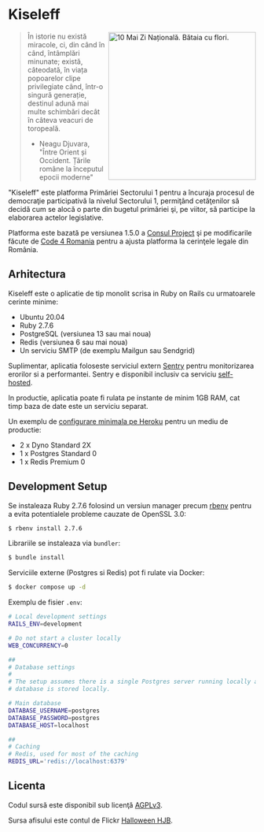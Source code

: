 # Kiseleff

[<img src="https://user-images.githubusercontent.com/256/179401403-b7f40279-849b-448b-b00d-2f1b0054c14f.jpg" alt="10 Mai Zi Națională. Bătaia cu flori." align="right" height="300px" />](https://www.flickr.com/photos/halloweenhjb/50894560957)

> În istorie nu există miracole, ci, din când în când, întâmplări minunate; 
> există, câteodată, în viața popoarelor clipe privilegiate când, într-o 
> singură generație, destinul adună mai multe schimbări decât în câteva 
> veacuri de toropeală.
>
> - Neagu Djuvara, "Între Orient și Occident. Țările române la începutul epocii moderne"

"Kiseleff" este platforma Primăriei Sectorului 1 pentru a încuraja procesul de 
democraţie participativă la nivelul Sectorului 1, permiţând cetăţenilor să 
decidă cum se alocă o parte din bugetul primăriei şi, pe viitor, să participe la
elaborarea actelor legislative.

Platforma este bazată pe versiunea 1.5.0 a 
[Consul Project](https://consulproject.org/en/) şi pe modificarile făcute de
[Code 4 Romania](https://github.com/code4romania/consul) pentru a ajusta
platforma la cerinţele legale din România.


## Arhitectura

Kiseleff este o aplicatie de tip monolit scrisa in Ruby on Rails cu urmatoarele 
cerinte minime:
* Ubuntu 20.04
* Ruby 2.7.6
* PostgreSQL (versiunea 13 sau mai noua)
* Redis (versiunea 6 sau mai noua)
* Un serviciu SMTP (de exemplu Mailgun sau Sendgrid)

Suplimentar, aplicatia foloseste serviciul extern [Sentry](https://sentry.io/)
pentru monitorizarea erorilor si a performantei. Sentry e disponibil inclusiv 
ca serviciu [self-hosted](https://develop.sentry.dev/self-hosted/).

In productie, aplicatia poate fi rulata pe instante de minim 1GB RAM, cat timp
baza de date este un serviciu separat.

Un exemplu de [configurare minimala pe Heroku](https://www.heroku.com/pricing)
pentru un mediu de productie:
* 2 x Dyno Standard 2X
* 1 x Postgres Standard 0
* 1 x Redis Premium 0


## Development Setup

Se instaleaza Ruby 2.7.6 folosind un versiun manager precum 
[rbenv](https://github.com/rbenv/rbenv) pentru a evita potentialele probleme 
cauzate de OpenSSL 3.0:

```bash
$ rbenv install 2.7.6
```

Librariile se instaleaza via `bundler`:


```bash
$ bundle install
```

Serviciile externe (Postgres si Redis) pot fi rulate via Docker:

```bash
$ docker compose up -d
```

Exemplu de fisier `.env`:

```bash
# Local development settings
RAILS_ENV=development

# Do not start a cluster locally
WEB_CONCURRENCY=0

##
# Database settings
#
# The setup assumes there is a single Postgres server running locally and each
# database is stored locally.

# Main database
DATABASE_USERNAME=postgres
DATABASE_PASSWORD=postgres
DATABASE_HOST=localhost

##
# Caching
# Redis, used for most of the caching
REDIS_URL='redis://localhost:6379'
```


## Licenta

Codul sursă este disponibil sub licenţă 
[AGPLv3](https://www.gnu.org/licenses/agpl-3.0.en.html).

Sursa afisului este contul de Flickr
[Halloween HJB](https://www.flickr.com/photos/halloweenhjb/50894560957).
